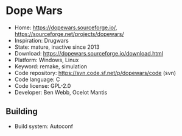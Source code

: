# Dope Wars

- Home: https://dopewars.sourceforge.io/, https://sourceforge.net/projects/dopewars/
- Inspiration: Drugwars
- State: mature, inactive since 2013
- Download: https://dopewars.sourceforge.io/download.html
- Platform: Windows, Linux
- Keyword: remake, simulation
- Code repository: https://svn.code.sf.net/p/dopewars/code (svn)
- Code language: C
- Code license: GPL-2.0
- Developer: Ben Webb, Ocelot Mantis

## Building

- Build system: Autoconf
